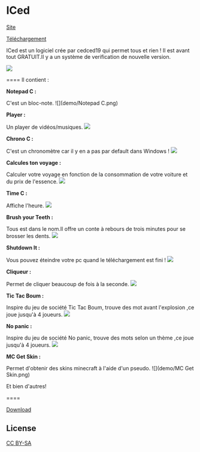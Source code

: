 ICed
====
[Site](http://cedced19.github.io)

[Téléchargement](https://raw.githubusercontent.com/cedced19/iced/master/setup/iced-setup.exe)

ICed est un logiciel crée par cedced19 qui permet tous et rien !
Il est avant tout GRATUIT.Il y a un système de verification de nouvelle version.

![](demo/Acceuille.png)

====
Il contient :

**Notepad C :**

C'est un bloc-note.
![](demo/Notepad C.png)

**Player :**

Un player de vidéos/musiques.
![](demo/Player.png)

**Chrono C :**

C'est un chronomètre car il y en a pas par default dans Windows !
![](demo/Chrono.png)

**Calcules ton voyage :**

Calculer votre voyage en fonction de la consommation de votre voiture et du prix de l'essence.
![](demo/calcule.png)

**Time C :**

Affiche l'heure.
![](demo/Time.png)

**Brush your Teeth :**

Tous est dans le nom.Il offre un conte à rebours de trois minutes pour se brosser les dents.
![](demo/Brushyourteeth.png)

**Shutdown It :**

Vous pouvez éteindre votre pc quand le téléchargement est fini !
![](demo/Shutdownit.png)

**Cliqueur :**

Permet de cliquer beaucoup de fois à la seconde.
![](demo/Clic.png)

**Tic Tac Boum :**

Inspire du jeu de société Tic Tac Boum, trouve des mot avant l'explosion ,ce joue jusqu'à 4 joueurs.
![](demo/Tictacboum.png)

**No panic :**

Inspire du jeu de société No panic, trouve des mots selon un thème ,ce joue jusqu'à 4 joueurs.
![](demo/Nopanic.png)

**MC Get Skin :**

Permet d'obtenir des skins minecraft à l'aide d'un pseudo.
![](demo/MC Get Skin.png)

Et bien d'autres!

====

[Download](https://raw.githubusercontent.com/cedced19/iced/master/setup/iced-setup.exe)

## License
[CC BY-SA](http://creativecommons.org/licenses/by-sa/4.0/)
